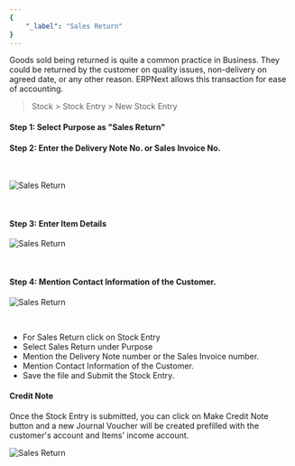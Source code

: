 ```yaml
---
{
	"_label": "Sales Return"
}
---
```

Goods sold being returned is quite a common practice in Business. They could be returned by the customer on quality issues, non-delivery on agreed date, or any other reason. ERPNext allows this transaction for ease of accounting.

> Stock > Stock Entry > New Stock Entry

#### Step 1: Select Purpose as "Sales Return"


#### Step 2: Enter the Delivery Note No. or Sales Invoice No.

<br>


![Sales Return](img/sales-return-1.png)

<br>

#### Step 3: Enter Item Details


![Sales Return](img/sales-return-2.png)

<br>

#### Step 4: Mention Contact Information of the Customer.


![Sales Return](img/sales-return-3.png)

<br>


- For Sales Return click on Stock Entry
- Select Sales Return under Purpose
- Mention the Delivery Note number or the Sales Invoice number.
- Mention Contact Information of the Customer.
- Save the file and Submit the Stock Entry.

#### Credit Note

Once the Stock Entry is submitted, you can click on Make Credit Note  button and a new Journal Voucher will be created prefilled with the customer's account and Items' income account.

![Sales Return](img/sales-return-4.png)

